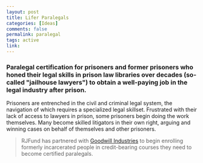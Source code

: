 ```yaml
---
layout: post
title: Lifer Paralegals
categories: [Ideas]
comments: false
permalink: paralegal
tags: active
link: 
---
```


### Paralegal certification for prisoners and former prisoners who honed their legal skills in prison law libraries over decades (so-called "jailhouse lawyers") to obtain a well-paying job in the legal industry after prison.

Prisoners are entrenched in the civil and criminal legal system, the navigation of which requires a specialized legal skillset. Frustrated with their lack of access to lawyers in prison, some prisoners begin doing the work themselves. Many become skilled litigators in their own right, arguing and winning cases on behalf of themselves and other prisoners. 

> RJFund has partnered with [Goodwill Industries](https://www.goodwillsocal.org/) to begin enrolling formerly incarcerated people in credit-bearing courses they need to become certified paralegals.

<!--more-->
